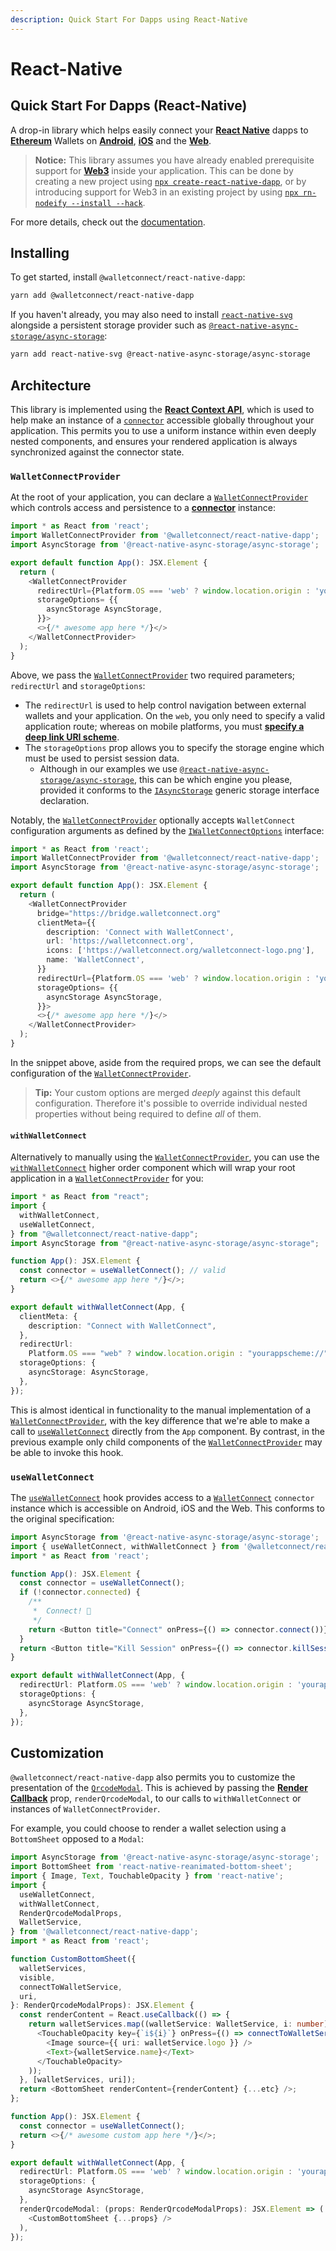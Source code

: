 ```yaml
---
description: Quick Start For Dapps using React-Native
---
```


# React-Native

## Quick Start For Dapps \(React-Native\)

A drop-in library which helps easily connect your [**React Native**](https://reactnative.dev) dapps to [**Ethereum**](https://ethereum.org) Wallets on [**Android**](https://reactnative.dev), [**iOS**](https://reactnative.dev) and the [**Web**](https://github.com/necolas/react-native-web).

> **Notice:** This library assumes you have already enabled prerequisite support for [**Web3**](https://github.com/ChainSafe/web3.js) inside your application. This can be done by creating a new project using [`npx create-react-native-dapp`](https://github.com/cawfree/create-react-native-dapp), or by introducing support for Web3 in an existing project by using [`npx rn-nodeify --install --hack`](https://github.com/tradle/rn-nodeify).

For more details, check out the [documentation](https://docs.walletconnect.org).

## Installing

To get started, install `@walletconnect/react-native-dapp`:

```bash
yarn add @walletconnect/react-native-dapp
```

If you haven't already, you may also need to install [`react-native-svg`](https://github.com/react-native-svg/react-native-svg) alongside a persistent storage provider such as [`@react-native-async-storage/async-storage`](https://github.com/react-native-async-storage/async-storage):

```bash
yarn add react-native-svg @react-native-async-storage/async-storage
```

## Architecture

This library is implemented using the [**React Context API**](https://reactjs.org/docs/context.html), which is used to help make an instance of a [`connector`](https://docs.walletconnect.org/client-api) accessible globally throughout your application. This permits you to use a uniform instance within even deeply nested components, and ensures your rendered application is always synchronized against the connector state.

### `WalletConnectProvider`

At the root of your application, you can declare a [`WalletConnectProvider`](https://github.com/WalletConnect/walletconnect-docs/tree/074ef6d866a4790726bc2159d80cdc4f35a969ea/quick-start/dapps/src/providers/WalletConnectProvider.tsx) which controls access and persistence to a [**connector**](https://docs.walletconnect.org/client-api) instance:

```typescript
import * as React from 'react';
import WalletConnectProvider from '@walletconnect/react-native-dapp';
import AsyncStorage from '@react-native-async-storage/async-storage';

export default function App(): JSX.Element {
  return (
    <WalletConnectProvider
      redirectUrl={Platform.OS === 'web' ? window.location.origin : 'yourappscheme://'}
      storageOptions= {{
        asyncStorage AsyncStorage,
      }}>
      <>{/* awesome app here */}</>
    </WalletConnectProvider>
  );
}
```

Above, we pass the [`WalletConnectProvider`](https://github.com/WalletConnect/walletconnect-docs/tree/074ef6d866a4790726bc2159d80cdc4f35a969ea/quick-start/dapps/src/providers/WalletConnectProvider.tsx) two required parameters; `redirectUrl` and `storageOptions`:

* The `redirectUrl` is used to help control navigation between external wallets and your application. On the `web`, you only need to specify a valid application route; whereas on mobile platforms, you must [**specify a deep link URI scheme**](https://docs.expo.io/workflow/linking/#universaldeep-links-without-a-custom-scheme).
* The `storageOptions` prop allows you to specify the storage engine which must be used to persist session data.
  * Although in our examples we use [`@react-native-async-storage/async-storage`](https://github.com/react-native-async-storage/async-storage), this can be which engine you please, provided it conforms to the [`IAsyncStorage`](https://github.com/pedrouid/keyvaluestorage) generic storage interface declaration.

Notably, the [`WalletConnectProvider`](https://github.com/WalletConnect/walletconnect-docs/tree/074ef6d866a4790726bc2159d80cdc4f35a969ea/quick-start/dapps/src/providers/WalletConnectProvider.tsx) optionally accepts `WalletConnect` configuration arguments as defined by the [`IWalletConnectOptions`](https://github.com/WalletConnect/walletconnect-monorepo/tree/next/packages/helpers/utils) interface:

```typescript
import * as React from 'react';
import WalletConnectProvider from '@walletconnect/react-native-dapp';
import AsyncStorage from '@react-native-async-storage/async-storage';

export default function App(): JSX.Element {
  return (
    <WalletConnectProvider
      bridge="https://bridge.walletconnect.org"
      clientMeta={{
        description: 'Connect with WalletConnect',
        url: 'https://walletconnect.org',
        icons: ['https://walletconnect.org/walletconnect-logo.png'],
        name: 'WalletConnect',
      }}
      redirectUrl={Platform.OS === 'web' ? window.location.origin : 'yourappscheme://'}
      storageOptions= {{
        asyncStorage AsyncStorage,
      }}>
      <>{/* awesome app here */}</>
    </WalletConnectProvider>
  );
}
```

In the snippet above, aside from the required props, we can see the default configuration of the [`WalletConnectProvider`](https://github.com/WalletConnect/walletconnect-docs/tree/074ef6d866a4790726bc2159d80cdc4f35a969ea/quick-start/dapps/src/providers/WalletConnectProvider.tsx).

> **Tip:** Your custom options are merged _deeply_ against this default configuration. Therefore it's possible to override individual nested properties without being required to define _all_ of them.

#### `withWalletConnect`

Alternatively to manually using the [`WalletConnectProvider`](https://github.com/WalletConnect/walletconnect-docs/tree/074ef6d866a4790726bc2159d80cdc4f35a969ea/quick-start/dapps/src/providers/WalletConnectProvider.tsx), you can use the [`withWalletConnect`](https://github.com/WalletConnect/walletconnect-docs/tree/074ef6d866a4790726bc2159d80cdc4f35a969ea/quick-start/dapps/src/hooks/useWalletConnect.ts) higher order component which will wrap your root application in a [`WalletConnectProvider`](https://github.com/WalletConnect/walletconnect-docs/tree/074ef6d866a4790726bc2159d80cdc4f35a969ea/quick-start/dapps/src/providers/WalletConnectProvider.tsx) for you:

```typescript
import * as React from "react";
import {
  withWalletConnect,
  useWalletConnect,
} from "@walletconnect/react-native-dapp";
import AsyncStorage from "@react-native-async-storage/async-storage";

function App(): JSX.Element {
  const connector = useWalletConnect(); // valid
  return <>{/* awesome app here */}</>;
}

export default withWalletConnect(App, {
  clientMeta: {
    description: "Connect with WalletConnect",
  },
  redirectUrl:
    Platform.OS === "web" ? window.location.origin : "yourappscheme://",
  storageOptions: {
    asyncStorage: AsyncStorage,
  },
});
```

This is almost identical in functionality to the manual implementation of a [`WalletConnectProvider`](https://github.com/WalletConnect/walletconnect-docs/tree/074ef6d866a4790726bc2159d80cdc4f35a969ea/quick-start/dapps/src/providers/WalletConnectProvider.tsx), with the key difference that we're able to make a call to [`useWalletConnect`](https://github.com/WalletConnect/walletconnect-docs/tree/074ef6d866a4790726bc2159d80cdc4f35a969ea/quick-start/dapps/src/hooks/useWalletConnect.ts) directly from the `App` component. By contrast, in the previous example only child components of the [`WalletConnectProvider`](https://github.com/WalletConnect/walletconnect-docs/tree/074ef6d866a4790726bc2159d80cdc4f35a969ea/quick-start/dapps/src/providers/WalletConnectProvider.tsx) may be able to invoke this hook.

### `useWalletConnect`

The [`useWalletConnect`](https://github.com/WalletConnect/walletconnect-docs/tree/074ef6d866a4790726bc2159d80cdc4f35a969ea/quick-start/dapps/src/hooks/useWalletConnect.ts) hook provides access to a [`WalletConnect`](https://docs.walletconnect.org/client-api) `connector` instance which is accessible on Android, iOS and the Web. This conforms to the original specification:

```typescript
import AsyncStorage from '@react-native-async-storage/async-storage';
import { useWalletConnect, withWalletConnect } from '@walletconnect/react-native-dapp';
import * as React from 'react';

function App(): JSX.Element {
  const connector = useWalletConnect();
  if (!connector.connected) {
    /**
     *  Connect! 🎉
     */
    return <Button title="Connect" onPress={() => connector.connect())} />;
  }
  return <Button title="Kill Session" onPress={() => connector.killSession()} />;
}

export default withWalletConnect(App, {
  redirectUrl: Platform.OS === 'web' ? window.location.origin : 'yourappscheme://',
  storageOptions: {
    asyncStorage AsyncStorage,
  },
});
```

## Customization

`@walletconnect/react-native-dapp` also permits you to customize the presentation of the [`QrcodeModal`](https://github.com/WalletConnect/walletconnect-docs/tree/074ef6d866a4790726bc2159d80cdc4f35a969ea/quick-start/dapps/src/components/QrcodeModal.tsx). This is achieved by passing the [**Render Callback**](react-native.md) prop, `renderQrcodeModal`, to our calls to `withWalletConnect` or instances of `WalletConnectProvider`.

For example, you could choose to render a wallet selection using a `BottomSheet` opposed to a `Modal`:

```typescript
import AsyncStorage from '@react-native-async-storage/async-storage';
import BottomSheet from 'react-native-reanimated-bottom-sheet';
import { Image, Text, TouchableOpacity } from 'react-native';
import {
  useWalletConnect,
  withWalletConnect,
  RenderQrcodeModalProps,
  WalletService,
} from '@walletconnect/react-native-dapp';
import * as React from 'react';

function CustomBottomSheet({
  walletServices,
  visible,
  connectToWalletService,
  uri,
}: RenderQrcodeModalProps): JSX.Element {
  const renderContent = React.useCallback(() => {
    return walletServices.map((walletService: WalletService, i: number) => (
      <TouchableOpacity key={`i${i}`} onPress={() => connectToWalletService(walletService, uri)}>
        <Image source={{ uri: walletService.logo }} />
        <Text>{walletService.name}</Text>
      </TouchableOpacity>
    ));
  }, [walletServices, uri]);
  return <BottomSheet renderContent={renderContent} {...etc} />;
};

function App(): JSX.Element {
  const connector = useWalletConnect();
  return <>{/* awesome custom app here */}</>;
}

export default withWalletConnect(App, {
  redirectUrl: Platform.OS === 'web' ? window.location.origin : 'yourappscheme://',
  storageOptions: {
    asyncStorage AsyncStorage,
  },
  renderQrcodeModal: (props: RenderQrcodeModalProps): JSX.Element => (
    <CustomBottomSheet {...props} />
  ),
});
```

